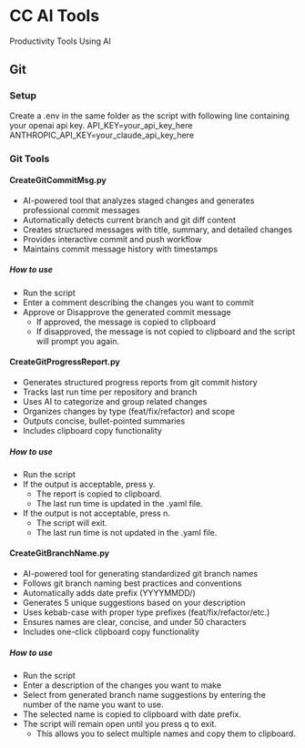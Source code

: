 # CC AI Tools
Productivity Tools Using AI


## Git
### Setup
Create a .env in the same folder as the script with following line containing your openai api key.
API_KEY=your_api_key_here
ANTHROPIC_API_KEY=your_claude_api_key_here

### Git Tools
#### CreateGitCommitMsg.py
 * AI-powered tool that analyzes staged changes and generates professional commit messages
 * Automatically detects current branch and git diff content
 * Creates structured messages with title, summary, and detailed changes
 * Provides interactive commit and push workflow
 * Maintains commit message history with timestamps
##### How to use
 * Run the script
 * Enter a comment describing the changes you want to commit
 * Approve or Disapprove the generated commit message
   * If approved, the message is copied to clipboard
   * If disapproved, the message is not copied to clipboard and the script will prompt you again.

#### CreateGitProgressReport.py
 * Generates structured progress reports from git commit history
 * Tracks last run time per repository and branch
 * Uses AI to categorize and group related changes
 * Organizes changes by type (feat/fix/refactor) and scope
 * Outputs concise, bullet-pointed summaries
 * Includes clipboard copy functionality
##### How to use
 * Run the script
 * If the output is acceptable, press y.
   * The report is copied to clipboard.
   * The last run time is updated in the .yaml file.
 * If the output is not acceptable, press n.
   * The script will exit.
   * The last run time is not updated in the .yaml file.

#### CreateGitBranchName.py
 * AI-powered tool for generating standardized git branch names
 * Follows git branch naming best practices and conventions
 * Automatically adds date prefix (YYYYMMDD/)
 * Generates 5 unique suggestions based on your description
 * Uses kebab-case with proper type prefixes (feat/fix/refactor/etc.)
 * Ensures names are clear, concise, and under 50 characters
 * Includes one-click clipboard copy functionality 
##### How to use
 * Run the script
 * Enter a description of the changes you want to make
 * Select from generated branch name suggestions by entering the number of the name you want to use.
 * The selected name is copied to clipboard with date prefix.
 * The script will remain open until you press q to exit.
   * This allows you to select multiple names and copy them to clipboard.
